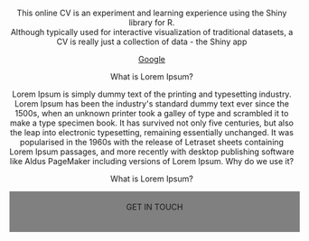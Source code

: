 <br>
<center> This online CV is an experiment and learning experience using the Shiny library for R.
</br>
Although typically used for interactive visualization of traditional datasets, a CV is really just a collection of data -  the Shiny app
<p>
<a href="http://google.ca", target="_blank">Google</a>
<p>
What is Lorem Ipsum?

Lorem Ipsum is simply dummy text of the printing and typesetting industry. Lorem Ipsum has been the industry's standard dummy text ever since the 1500s, when an unknown printer took a galley of type and scrambled it to make a type specimen book. It has survived not only five centuries, but also the leap into electronic typesetting, remaining essentially unchanged. It was popularised in the 1960s with the release of Letraset sheets containing Lorem Ipsum passages, and more recently with desktop publishing software like Aldus PageMaker including versions of Lorem Ipsum.
Why do we use it?


What is Lorem Ipsum?




<div style="bottom:20px; background-color:grey; width:100%; padding:5px">
<p>GET IN TOUCH</p>
<a href="https://twitter.com/russdvm"><i class="fa fa-twitter fa-2x" style="padding-right:10px"></a></i>
<a href = "https://www.linkedin.com/in/russell-fraser/"><i class="fa fa-linkedin fa-2x" style="padding-right:10px"></a></i>
<a href = "https://github.com/russ-dvm"><i class="fa fa-github fa-2x" style="padding-right:10px"></a></i>
<a href = "mailto:rfrase03@uoguelph.ca"><i class="fa fa-envelope fa-2x" style="padding-right:10px"></a></i>
</div>

</center>

